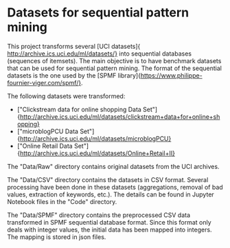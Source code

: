 # Datasets for sequential pattern mining

This project transforms several [UCI datasets]{ http://archive.ics.uci.edu/ml/datasets/} into sequential databases (sequences of itemsets). The main objective is to have benchmark datasets that can be used for sequential pattern mining. The format of the sequential datasets is the one used by the [SPMF library]{https://www.philippe-fournier-viger.com/spmf/}.

The following datasets were transformed:
- ["Clickstream data for online shopping Data Set"]{http://archive.ics.uci.edu/ml/datasets/clickstream+data+for+online+shopping}
- ["microblogPCU Data Set"]{http://archive.ics.uci.edu/ml/datasets/microblogPCU}
- ["Online Retail Data Set"]{http://archive.ics.uci.edu/ml/datasets/Online+Retail+II}

The "Data/Raw" directory contains original datasets from the UCI archives.

The "Data/CSV" directory contains the datasets in CSV format. Several processing have been done in these datasets (aggregations, removal of bad values, extraction of keywords, etc.). The details can be found in Jupyter Notebook files in the "Code" directory.

The "Data/SPMF" directory contains the preprocessed CSV data transformed in SPMF sequential database format. Since this format only deals with integer values, the initial data has been mapped into integers. The mapping is stored in json files.

